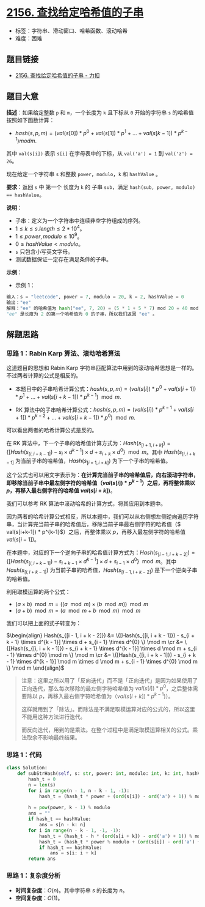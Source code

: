 # [2156. 查找给定哈希值的子串](https://leetcode.cn/problems/find-substring-with-given-hash-value/)

- 标签：字符串、滑动窗口、哈希函数、滚动哈希
- 难度：困难

## 题目链接

- [2156. 查找给定哈希值的子串 - 力扣](https://leetcode.cn/problems/find-substring-with-given-hash-value/)

## 题目大意

**描述**：如果给定整数 `p` 和 `m`，一个长度为 `k` 且下标从 `0` 开始的字符串 `s` 的哈希值按照如下函数计算：

- $hash(s, p, m) = (val(s[0]) * p^0 + val(s[1]) * p^1 + ... + val(s[k-1]) * p^{k-1}) mod m$.

其中 `val(s[i])` 表示 `s[i]` 在字母表中的下标，从 `val('a') = 1` 到 `val('z') = 26`。

现在给定一个字符串 `s` 和整数 `power`，`modulo`，`k` 和 `hashValue` 。

**要求**：返回 `s` 中 第一个 长度为 `k` 的 子串 `sub`，满足 `hash(sub, power, modulo) == hashValue`。

**说明**：

- 子串：定义为一个字符串中连续非空字符组成的序列。
- $1 \le k \le s.length \le 2 * 10^4$。
- $1 \le power, modulo \le 10^9$。
- $0 \le hashValue < modulo$。
- `s` 只包含小写英文字母。
- 测试数据保证一定存在满足条件的子串。

**示例**：

- 示例 1：

```python
输入：s = "leetcode", power = 7, modulo = 20, k = 2, hashValue = 0
输出："ee"
解释："ee" 的哈希值为 hash("ee", 7, 20) = (5 * 1 + 5 * 7) mod 20 = 40 mod 20 = 0 。
"ee" 是长度为 2 的第一个哈希值为 0 的子串，所以我们返回 "ee" 。
```

## 解题思路

### 思路 1：Rabin Karp 算法、滚动哈希算法

这道题目的思想和 Rabin Karp 字符串匹配算法中用到的滚动哈希思想是一样的。不过两者计算的公式是相反的。

- 本题目中的子串哈希计算公式：$hash(s, p, m) = (val(s[i]) * p^0 + val(s[i+1]) * p^1 + ... + val(s[i+k-1]) * p^{k-1}) \mod m$.

- RK 算法中的子串哈希计算公式：$hash(s, p, m) = (val(s[i]) * p^{k-1} + val(s[i+1]) * p^{k-2} + ... + val(s[i+k-1]) * p^0) \mod m$.

可以看出两者的哈希计算公式是反的。

在 RK 算法中，下一个子串的哈希值计算方式为：$Hash(s_{[i + 1, i + k]}) = \{[Hash(s_{[i, i + k - 1]}) - s_i \times d^{k - 1}] \times d + s_{i + k} \times d^{0} \} \mod m$。其中 $Hash(s_{[i, i + k - 1]}$ 为当前子串的哈希值，$Hash(s_{[i + 1, i + k]})$ 为下一个子串的哈希值。

这个公式也可以用文字表示为：**在计算完当前子串的哈希值后，向右滚动字符串，即移除当前子串中最左侧字符的哈希值（$val(s[i]) * p^{k-1}$）之后，再将整体乘以 $p$，再移入最右侧字符的哈希值 $val(s[i+k])$**。

我们可以参考 RK 算法中滚动哈希的计算方式，将其应用到本题中。

因为两者的哈希计算公式相反，所以本题中，我们可以从右侧想左侧逆向遍历字符串，当计算完当前子串的哈希值后，移除当前子串最右侧字符的哈希值（$ val(s[i+k-1]) * p^{k-1}$）之后，再整体乘以 $p$，再移入最左侧字符的哈希值 $val(s[i - 1])$。

在本题中，对应的下一个逆向子串的哈希值计算方式为：$Hash(s_{[i - 1, i + k - 2]}) = \{ [Hash(s_{[i, i + k - 1]}) - s_{i + k - 1} \times d^{k - 1}] \times d + s_{i - 1} \times d^{0} \} \mod m$。其中 $Hash(s_{[i, i + k - 1]})$ 为当前子串的哈希值，$Hash(s_{[i - 1, i + k - 2]})$ 是下一个逆向子串的哈希值。

利用取模运算的两个公式：

- $(a \times b) \mod m = ((a \mod m) \times (b \mod m)) \mod m$
- $(a + b) \mod m = (a \mod m + b \mod m) \mod m$

我们可以把上面的式子转变为：

$\begin{align} Hash(s_{[i - 1, i + k - 2]}) &=  \{[Hash(s_{[i, i + k - 1]}) - s_{i + k - 1} \times d^{k - 1}] \times d + s_{i - 1} \times d^{0} \} \mod m  \cr &= \{[Hash(s_{[i, i + k - 1]}) - s_{i + k - 1} \times d^{k - 1}] \times d \mod m + s_{i - 1} \times d^{0} \mod m \} \mod m \cr &= \{[Hash(s_{[i, i + k - 1]}) - s_{i + k - 1} \times d^{k - 1}] \mod m \times d \mod m + s_{i - 1} \times d^{0} \mod m \} \mod m \end{align}$

> 注意：这里之所以用了「反向迭代」而不是「正向迭代」是因为如果使用了正向迭代，那么每次移除的最左侧字符哈希值为 $val(s[i]) * p^0$，之后整体需要除以 $p$，再移入最右侧字符哈希值为（$val(s[i+k]) * p^{k-1})$）。
>
> 这样就用到了「除法」。而除法是不满足取模运算对应的公式的，所以这里不能用这种方法进行迭代。
>
> 而反向迭代，用到的是乘法。在整个过程中是满足取模运算相关的公式。乘法取余不影响最终结果。

### 思路 1：代码

```python
class Solution:
    def subStrHash(self, s: str, power: int, modulo: int, k: int, hashValue: int) -> str:
        hash_t = 0
        n = len(s)
        for i in range(n - 1, n - k - 1, -1):
            hash_t = (hash_t * power + (ord(s[i]) - ord('a') + 1)) % modulo # 计算最后一个子串的哈希值
    
        h = pow(power, k - 1) % modulo                                      # 计算最高位项，方便后续移除操作
        ans = ""
        if hash_t == hashValue:
            ans = s[n - k: n]
        for i in range(n - k - 1, -1, -1):                                   # 反向迭代，滚动计算子串的哈希值
            hash_t = (hash_t - h * (ord(s[i + k]) - ord('a') + 1)) % modulo  # 移除 s[i + k] 的哈希值
            hash_t = (hash_t * power % modulo + (ord(s[i]) - ord('a') + 1) % modulo) % modulo  # 添加 s[i] 的哈希值
            if hash_t == hashValue:                                          # 如果子串哈希值等于 hashValue，则为答案
                ans = s[i: i + k]
        return ans
```

### 思路 1：复杂度分析

- **时间复杂度**：$O(n)$。其中字符串 $s$ 的长度为 $n$。
- **空间复杂度**：$O(1)$。
